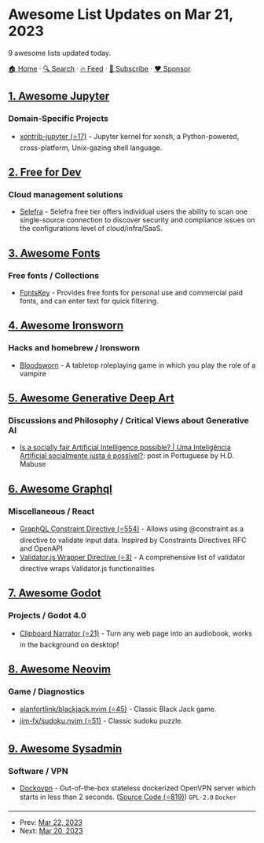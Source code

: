 # Awesome List Updates on Mar 21, 2023

9 awesome lists updated today.

[🏠 Home](/README.md) · [🔍 Search](https://www.trackawesomelist.com/search/) · [🔥 Feed](https://www.trackawesomelist.com/rss.xml) · [📮 Subscribe](https://trackawesomelist.us17.list-manage.com/subscribe?u=d2f0117aa829c83a63ec63c2f&id=36a103854c) · [❤️  Sponsor](https://github.com/sponsors/theowenyoung)



## [1. Awesome Jupyter](/content/markusschanta/awesome-jupyter/README.md)

### Domain-Specific Projects

*   [xontrib-jupyter (⭐17)](https://github.com/xonsh/xontrib-jupyter) - Jupyter kernel for xonsh, a Python-powered, cross-platform, Unix-gazing shell language.

## [2. Free for Dev](/content/ripienaar/free-for-dev/README.md)

### Cloud management solutions

*   [Selefra](https://www.selefra.io/) - Selefra free tier offers individual users the ability to scan one single-source connection to discover security and compliance issues on the configurations level of cloud/infra/SaaS.

## [3. Awesome Fonts](/content/brabadu/awesome-fonts/README.md)

### Free fonts / Collections

*   [FontsKey](https://www.fontskey.com) - Provides free fonts for personal use and commercial paid fonts, and can enter text for quick filtering.

## [4. Awesome Ironsworn](/content/Billiam/awesome-ironsworn/README.md)

### Hacks and homebrew / Ironsworn

*   [Bloodsworn](https://drive.google.com/file/d/104B93Fw6hpN4Cagr6TtyDvsh4VgHk-5F/view) - A tabletop roleplaying game in which you play the role of a vampire

## [5. Awesome Generative Deep Art](/content/filipecalegario/awesome-generative-deep-art/README.md)

### Discussions and Philosophy / Critical Views about Generative AI

*   [Is a socially fair Artificial Intelligence possible? | Uma Inteligência Artificial socialmente justa é possível?](https://www.mabuse.art.br/post/uma-intelig%C3%AAncia-artificial-socialmente-justa-%C3%A9-poss%C3%ADvel): post in Portuguese by H.D. Mabuse

## [6. Awesome Graphql](/content/chentsulin/awesome-graphql/README.md)

### Miscellaneous / React

*   [GraphQL Constraint Directive (⭐554)](https://github.com/confuser/graphql-constraint-directive) - Allows using @constraint as a directive to validate input data. Inspired by Constraints Directives RFC and OpenAPI
*   [Validator.js Wrapper Directive (⭐3)](https://github.com/ktutnik/graphql-directive/tree/master/packages/validator) - A comprehensive list of validator directive wraps Validator.js functionalities

## [7. Awesome Godot](/content/godotengine/awesome-godot/README.md)

### Projects / Godot 4.0

*   [Clipboard Narrator (⭐21)](https://github.com/lesleyrs/clipboard-narrator) - Turn any web page into an audiobook, works in the background on desktop!

## [8. Awesome Neovim](/content/rockerBOO/awesome-neovim/README.md)

### Game / Diagnostics

*   [alanfortlink/blackjack.nvim (⭐45)](https://github.com/alanfortlink/blackjack.nvim) - Classic Black Jack game.
*   [jim-fx/sudoku.nvim (⭐51)](https://github.com/jim-fx/sudoku.nvim) - Classic sudoku puzzle.

## [9. Awesome Sysadmin](/content/awesome-foss/awesome-sysadmin/README.md)

### Software / VPN

*   [Dockovpn](https://dockovpn.io) - Out-of-the-box stateless dockerized OpenVPN server which starts in less than 2 seconds. ([Source Code (⭐819)](https://github.com/dockovpn/dockovpn)) `GPL-2.0` `Docker`

---

- Prev: [Mar 22, 2023](/content/2023/03/22/README.md)
- Next: [Mar 20, 2023](/content/2023/03/20/README.md)